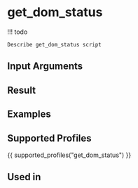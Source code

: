 

# get_dom_status

<!-- prettier-ignore -->
!!! todo

    Describe get_dom_status script

## Input Arguments

## Result

## Examples

## Supported Profiles

{{ supported_profiles("get_dom_status") }}

## Used in
